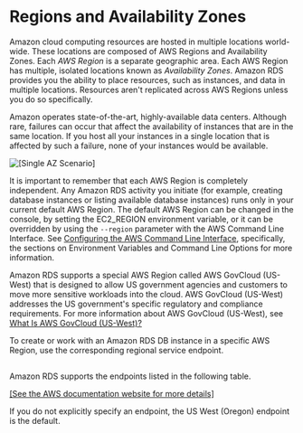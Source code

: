 # Regions and Availability Zones<a name="Concepts.RegionsAndAvailabilityZones"></a>

Amazon cloud computing resources are hosted in multiple locations world\-wide\. These locations are composed of AWS Regions and Availability Zones\. Each *AWS Region* is a separate geographic area\. Each AWS Region has multiple, isolated locations known as *Availability Zones*\. Amazon RDS provides you the ability to place resources, such as instances, and data in multiple locations\. Resources aren't replicated across AWS Regions unless you do so specifically\.

Amazon operates state\-of\-the\-art, highly\-available data centers\. Although rare, failures can occur that affect the availability of instances that are in the same location\. If you host all your instances in a single location that is affected by such a failure, none of your instances would be available\.

![\[Single AZ Scenario\]](http://docs.aws.amazon.com/AmazonRDS/latest/UserGuide/images/Con-AZ.png)

It is important to remember that each AWS Region is completely independent\. Any Amazon RDS activity you initiate \(for example, creating database instances or listing available database instances\) runs only in your current default AWS Region\. The default AWS Region can be changed in the console, by setting the EC2\_REGION environment variable, or it can be overridden by using the `--region` parameter with the AWS Command Line Interface\. See [Configuring the AWS Command Line Interface](https://docs.aws.amazon.com/cli/latest/userguide/cli-chap-getting-started.html), specifically, the sections on Environment Variables and Command Line Options for more information\. 

Amazon RDS supports a special AWS Region called AWS GovCloud \(US\-West\) that is designed to allow US government agencies and customers to move more sensitive workloads into the cloud\. AWS GovCloud \(US\-West\) addresses the US government's specific regulatory and compliance requirements\. For more information about AWS GovCloud \(US\-West\), see [What Is AWS GovCloud \(US\-West\)?](https://docs.aws.amazon.com/govcloud-us/latest/UserGuide/whatis.html) 

To create or work with an Amazon RDS DB instance in a specific AWS Region, use the corresponding regional service endpoint\. 

## <a name="w51aab5c38c17"></a>

Amazon RDS supports the endpoints listed in the following table\. 

[\[See the AWS documentation website for more details\]](http://docs.aws.amazon.com/AmazonRDS/latest/UserGuide/Concepts.RegionsAndAvailabilityZones.html)

If you do not explicitly specify an endpoint, the US West \(Oregon\) endpoint is the default\. 